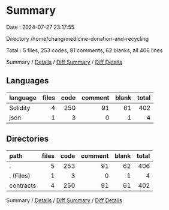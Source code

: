 # Summary

Date : 2024-07-27 23:17:55

Directory /home/chang/medicine-donation-and-recycling

Total : 5 files,  253 codes, 91 comments, 62 blanks, all 406 lines

Summary / [Details](details.md) / [Diff Summary](diff.md) / [Diff Details](diff-details.md)

## Languages
| language | files | code | comment | blank | total |
| :--- | ---: | ---: | ---: | ---: | ---: |
| Solidity | 4 | 250 | 91 | 61 | 402 |
| json | 1 | 3 | 0 | 1 | 4 |

## Directories
| path | files | code | comment | blank | total |
| :--- | ---: | ---: | ---: | ---: | ---: |
| . | 5 | 253 | 91 | 62 | 406 |
| . (Files) | 1 | 3 | 0 | 1 | 4 |
| contracts | 4 | 250 | 91 | 61 | 402 |

Summary / [Details](details.md) / [Diff Summary](diff.md) / [Diff Details](diff-details.md)